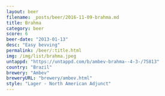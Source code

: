 ```yaml
---
layout: beer
filename: _posts/beer/2016-11-09-brahma.md
title: Brahma
category: beer
score: 6
beer-date: "2013-01-13"
desc: "Easy bevving"
permalink: /beer/:title.html
img: /img/list/brahma.jpeg
untappd: "https://untappd.com/b/ambev-brahma--4-3-/75813"
country: "Brazil"
brewery: "Ambev"
breweryURL: "brewery/ambev.html"
style: "Lager - North American Adjunct"
---
```

